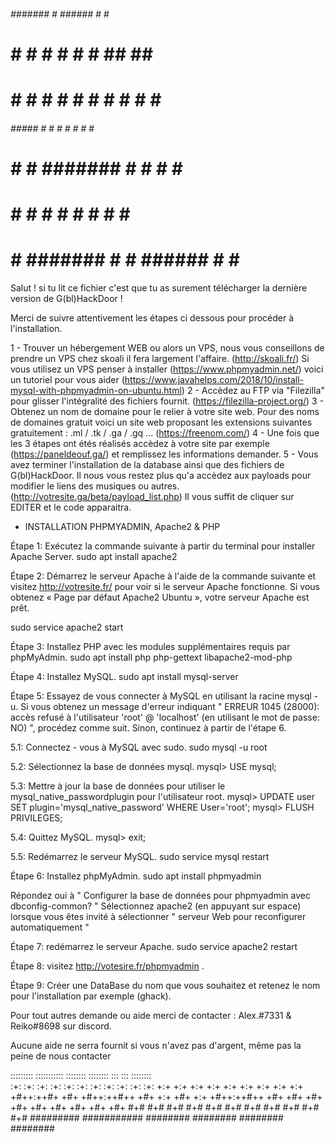  ######   #######     #     ######       #     #  #######     
 #     #  #          # #    #     #      ##   ##  #           
 #     #  #         #   #   #     #      # # # #  #           
 ######   #####    #     #  #     #      #  #  #  #####       
 #   #    #        #######  #     #      #     #  #           
 #    #   #        #     #  #     #      #     #  #           
 #     #  #######  #     #  ######       #     #  #######     

Salut ! si tu lit ce fichier c'est que tu as surement télécharger la dernière version de G(bl)HackDoor !

Merci de suivre attentivement les étapes ci dessous pour procéder à l'installation.

1 - Trouver un hébergement WEB ou alors un VPS, nous vous conseillons de prendre un VPS chez skoali il fera largement l'affaire. (http://skoali.fr/)
Si vous utilisez un VPS penser à installer (https://www.phpmyadmin.net/) voici un tutoriel pour vous aider (https://www.javahelps.com/2018/10/install-mysql-with-phpmyadmin-on-ubuntu.html)
2 - Accèdez au FTP via "Filezilla" pour glisser l'intégralité des fichiers fournit. (https://filezilla-project.org/)
3 - Obtenez un nom de domaine pour le relier à votre site web. Pour des noms de domaines gratuit voici un site web 
proposant les extensions suivantes gratuitement : .ml / .tk / .ga / .gq ... (https://freenom.com/)
4 - Une fois que les 3 étapes ont étés réalisés accèdez à votre site par exemple (https://paneldeouf.ga/) et remplissez les informations demander.
5 - Vous avez terminer l'installation de la database ainsi que des fichiers de G(bl)HackDoor. Il nous vous restez plus qu'a accèdez aux payloads 
pour modifier le liens des musiques ou autres. (http://votresite.ga/beta/payload_list.php) Il vous suffit de cliquer sur EDITER et le code apparaitra.


- INSTALLATION PHPMYADMIN, Apache2 & PHP

Étape 1:
Exécutez la commande suivante à partir du terminal pour installer Apache Server.
sudo apt install apache2

Étape 2:
Démarrez le serveur Apache à l'aide de la commande suivante et visitez http://votresite.fr/ pour voir si le serveur Apache fonctionne. Si vous obtenez « Page par défaut Apache2 Ubuntu », votre serveur Apache est prêt.

sudo service apache2 start

Étape 3:
Installez PHP avec les modules supplémentaires requis par phpMyAdmin.
sudo apt install php php-gettext libapache2-mod-php

Étape 4:
Installez MySQL.
sudo apt install mysql-server

Étape 5:
Essayez de vous connecter à MySQL en utilisant la racine mysql -u. Si vous obtenez un message d'erreur indiquant " ERREUR 1045 (28000): accès refusé à l'utilisateur 'root' @ 'localhost' (en utilisant le mot de passe: NO) ", procédez comme suit. Sinon, continuez à partir de l'étape 6.


5.1: Connectez - vous à MySQL avec sudo.
sudo mysql -u root

5.2: Sélectionnez la base de données mysql.
mysql> USE mysql;

5.3: Mettre à jour la base de données pour utiliser le mysql_native_passwordplugin pour l'utilisateur root.
mysql> UPDATE user SET plugin='mysql_native_password' WHERE User='root';
mysql> FLUSH PRIVILEGES;

5.4: Quittez MySQL.
mysql> exit;

5.5: Redémarrez le serveur MySQL.
sudo service mysql restart

Étape 6:
Installez phpMyAdmin.
sudo apt install phpmyadmin

Répondez oui à " Configurer la base de données pour phpmyadmin avec dbconfig-common? "
Sélectionnez apache2 (en appuyant sur espace) lorsque vous êtes invité à sélectionner " serveur Web pour reconfigurer automatiquement "


Étape 7:
redémarrez le serveur Apache.
sudo service apache2 restart


Étape 8:
visitez http://votesire.fr/phpmyadmin .

Étape 9:
Créer une DataBase du nom que vous souhaitez et retenez le nom pour l'installation par exemple (ghack).


Pour tout autres demande ou aide merci de contacter : Alex.#7331 & Reiko#8698 sur discord.

Aucune aide ne serra fournit si vous n'avez pas d'argent, même pas la peine de nous contacter


:::::::::  :::::::::::  ::::::::   ::::::::  :::    :::  ::::::::  
:+:    :+:     :+:     :+:    :+: :+:    :+: :+:    :+: :+:    :+: 
+:+    +:+     +:+     +:+        +:+    +:+ +:+    +:+ +:+        
+#++:++#+      +#+     +#++:++#++ +#+    +:+ +#+    +:+ +#++:++#++ 
+#+    +#+     +#+            +#+ +#+    +#+ +#+    +#+        +#+ 
#+#    #+#     #+#     #+#    #+# #+#    #+# #+#    #+# #+#    #+# 
#########  ###########  ########   ########   ########   ########  


